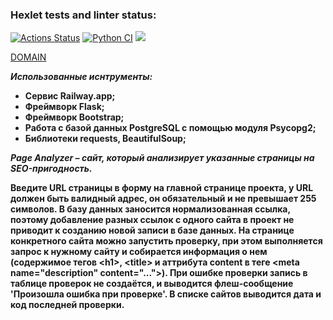 ### Hexlet tests and linter status:
[![Actions Status](https://github.com/Sophia-Filimonova/python-project-83/workflows/hexlet-check/badge.svg)](https://github.com/Sophia-Filimonova/python-project-83/actions)
[![Python CI](https://github.com/Sophia-Filimonova/python-project-83/actions/workflows/pyci.yml/badge.svg)](https://github.com/Sophia-Filimonova/python-project-83/actions/workflows/pyci.yml)
<a href="https://codeclimate.com/github/Sophia-Filimonova/python-project-83/maintainability"><img src="https://api.codeclimate.com/v1/badges/d399d851169a509b5da6/maintainability" /></a>


[DOMAIN](https://python-project-83-production-410c.up.railway.app/)
 
*<b>Использованные иснтрументы:<b>*
<ul>
<li>Сервис Railway.app;</li>
<li>Фреймворк Flask;</li>
<li>Фреймворк Bootstrap;</li>
<li>Работа с базой данных PostgreSQL с помощью модуля Psycopg2;</li>
<li>Библиотеки requests, BeautifulSoup;</li>
</ul>


*<b>Page Analyzer<b> – сайт, который анализирует указанные страницы на SEO-пригодность.* 

Введите URL страницы в форму на главной странице проекта, у URL должен быть валидный адрес, он обязательный и не превышает 255 символов. В базу данных заносится нормализованная ссылка, поэтому добавление разных ссылок с одного сайта в проект не приводит к созданию новой записи в базе данных. На странице конкретного сайта можно запустить проверку, при этом выполняется запрос к нужному сайту и собирается информация о нем (содержимое тегов &lt;h1&gt;, &lt;title&gt; и аттрибута content в теге &lt;meta name="description" content="..."&gt;). При ошибке проверки запись в таблице проверок не создаётся, и выводится флеш-сообщение 'Произошла ошибка при проверке'. В списке сайтов выводится дата и код последней проверки.